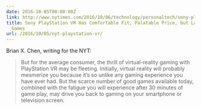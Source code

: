 ```yaml
---
date: 2016-10-05T00:00:00Z
link: http://www.nytimes.com/2016/10/06/technology/personaltech/sony-playstation-vr-review-the-best-of-an-early-crop.html
title: Sony PlayStation VR Has Comfortable Fit, Palatable Price, but Lacks Compelling
  Games
url: /2016/10/05/nyt-playstation-vr/
---
```


Brian X. Chen, writing for the NYT: 

> But for the average consumer, the thrill of virtual-reality gaming with PlayStation VR may be fleeting. Initially, virtual reality will probably mesmerize you because it’s so unlike any gaming experience you have ever had. But the scarce number of good games available today, combined with the fatigue you will experience after 30 minutes of game play, may drive you back to gaming on your smartphone or television screen.